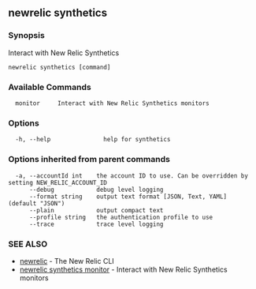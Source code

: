 ## newrelic synthetics

### Synopsis

Interact with New Relic Synthetics

```
newrelic synthetics [command]
```

### Available Commands

```
  monitor     Interact with New Relic Synthetics monitors
```

### Options

```
  -h, --help               help for synthetics
```

### Options inherited from parent commands

```
  -a, --accountId int    the account ID to use. Can be overridden by setting NEW_RELIC_ACCOUNT_ID
      --debug            debug level logging
      --format string    output text format [JSON, Text, YAML] (default "JSON")
      --plain            output compact text
      --profile string   the authentication profile to use
      --trace            trace level logging
```

### SEE ALSO

* [newrelic](newrelic.md)	 - The New Relic CLI
* [newrelic synthetics monitor](newrelic_synthetics_monitor.md)	 - Interact with New Relic Synthetics monitors

